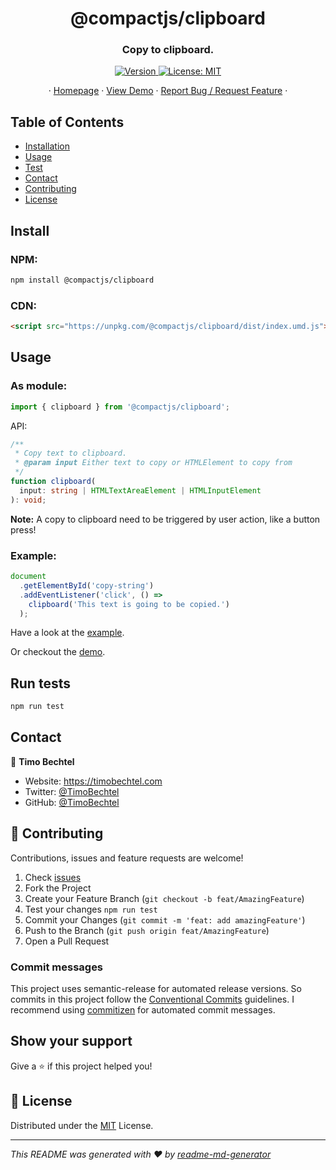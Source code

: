 <h1 align="center">@compactjs/clipboard</h1>
<h3 align="center">Copy to clipboard.</h3>
<p align="center">
  <a href="https://www.npmjs.com/package/@compactjs/clipboard" target="_blank">
    <img alt="Version" src="https://img.shields.io/npm/v/@compactjs/clipboard.svg">
  </a>
  <a href="https://github.com/CompactJS/clipboard/blob/main/LICENSE" target="_blank">
    <img alt="License: MIT" src="https://img.shields.io/github/license/CompactJS/clipboard" />
  </a>
</p>
<p align="center">
  ·
  <a href="https://github.com/CompactJS/clipboard#readme">Homepage</a>
  ·
  <a href="https://compactjs.github.io/clipboard">View Demo</a>
  ·
  <a href="https://github.com/CompactJS/clipboard/issues">Report Bug / Request Feature</a>
  ·
</p>

## Table of Contents

- [Installation](#Install)
- [Usage](#usage)
- [Test](#run-tests)
- [Contact](#contact)
- [Contributing](#Contributing)
- [License](#license)

## Install

### NPM:

```sh
npm install @compactjs/clipboard
```

### CDN:

```html
<script src="https://unpkg.com/@compactjs/clipboard/dist/index.umd.js"></script>
```

## Usage

### As module:

```javascript
import { clipboard } from '@compactjs/clipboard';
```

API:

```typescript
/**
 * Copy text to clipboard.
 * @param input Either text to copy or HTMLElement to copy from
 */
function clipboard(
  input: string | HTMLTextAreaElement | HTMLInputElement
): void;
```

**Note:** A copy to clipboard need to be triggered by user action, like a button press!

### Example:

```javascript
document
  .getElementById('copy-string')
  .addEventListener('click', () =>
    clipboard('This text is going to be copied.')
  );
```

Have a look at the [example](https://github.com/CompactJS/clipboard/blob/main/example/index.html).

Or checkout the [demo](https://compactjs.github.io/clipboard).

## Run tests

```sh
npm run test
```

## Contact

👤 **Timo Bechtel**

- Website: https://timobechtel.com
- Twitter: [@TimoBechtel](https://twitter.com/TimoBechtel)
- GitHub: [@TimoBechtel](https://github.com/TimoBechtel)

## 🤝 Contributing

Contributions, issues and feature requests are welcome!<br />

1. Check [issues](https://github.com/CompactJS/clipboard/issues)
1. Fork the Project
1. Create your Feature Branch (`git checkout -b feat/AmazingFeature`)
1. Test your changes `npm run test`
1. Commit your Changes (`git commit -m 'feat: add amazingFeature'`)
1. Push to the Branch (`git push origin feat/AmazingFeature`)
1. Open a Pull Request

### Commit messages

This project uses semantic-release for automated release versions. So commits in this project follow the [Conventional Commits](https://www.conventionalcommits.org/en/v1.0.0-beta.2/) guidelines. I recommend using [commitizen](https://github.com/commitizen/cz-cli) for automated commit messages.

## Show your support

Give a ⭐️ if this project helped you!

## 📝 License

Distributed under the [MIT](https://github.com/CompactJS/clipboard/blob/main/LICENSE) License.

---

_This README was generated with ❤️ by [readme-md-generator](https://github.com/kefranabg/readme-md-generator)_
